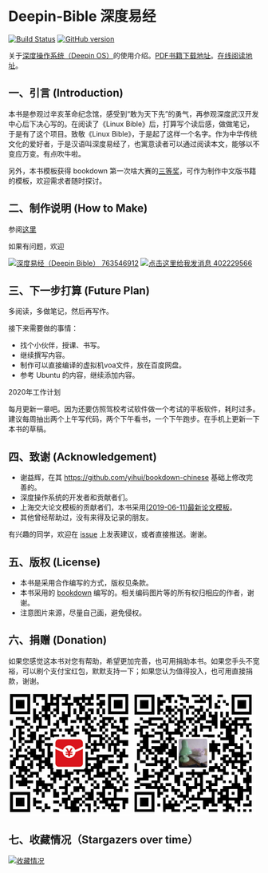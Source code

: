 # Deepin-Bible 深度易经

[![Build Status](https://travis-ci.org/bubifengyun/deepin-bible.svg?branch=master)](https://travis-ci.org/bubifengyun/deepin-bible)
[![GitHub version](https://badge.fury.io/gh/bubifengyun%2Fdeepin-bible.svg)](http://badge.fury.io/gh/bubifengyun%2Fdeepin-bible)


关于[深度操作系统（Deepin OS）](https://www.deepin.org/)的使用介绍。[PDF书籍下载地址](https://github.com/bubifengyun/deepin-bible/releases)。[在线阅读地址](https://bubifengyun.github.io/deepin-bible/)。

## 一、引言 (Introduction)

本书是参观过辛亥革命纪念馆，感受到“敢为天下先”的勇气，再参观深度武汉开发中心后下决心写的。在阅读了《Linux Bible》后，打算写个读后感，做做笔记，于是有了这个项目。致敬《Linux Bible》，于是起了这样一个名字。作为中华传统文化的爱好者，于是汉语叫深度易经了，也寓意读者可以通过阅读本文，能够以不变应万变。有点吹牛啦。

另外，本书模板获得 bookdown 第一次啥大赛的[三等奖](https://community.rstudio.com/t/announcing-winners-of-the-1st-bookdown-contest/16394/1)，可作为制作中文版书籍的模板，欢迎需求者随时探讨。

## 二、制作说明 (How to Make)

参阅[这里](./rmd/802-appendix-makebook.Rmd)

如果有问题，欢迎

<a target="_blank" href="//shang.qq.com/wpa/qunwpa?idkey=40d87fca306c56134e3cefd7053e973177033a818cd7f89fb4222f7c41d9332d"><img border="0" src="https://pub.idqqimg.com/wpa/images/group.png" alt="深度易经（Deepin Bible）" title="深度易经（Deepin Bible）"> 763546912</a>
<a target="_blank" href="http://wpa.qq.com/msgrd?v=3&uin=402229566&site=qq&menu=yes"><img border="0" src="https://pub.idqqimg.com/wpa/images/counseling_style_52.png" alt="点击这里给我发消息" title="点击这里给我发消息"/> 402229566</a>

## 三、下一步打算 (Future Plan)

多阅读，多做笔记，然后再写作。

接下来需要做的事情：

- 找个小伙伴，授课、书写。
- 继续撰写内容。
- 制作可以直接编译的虚拟机voa文件，放在百度网盘。
- 参考 Ubuntu 的内容，继续添加内容。

2020年工作计划

每月更新一章吧。因为还要仿照驾校考试软件做一个考试的平板软件，耗时过多。建议每周抽出两个上午写代码，两个下午看书，一个下午跑步。在手机上更新一下本书的草稿。

## 四、致谢 (Acknowledgement)

- 谢益辉，在其 https://github.com/yihui/bookdown-chinese 基础上修改完善的。
- 深度操作系统的开发者和贡献者们。
- 上海交大论文模板的贡献者们，本书采用[(2019-06-11)最新论文模板](https://raw.githubusercontent.com/sjtug/SJTUThesis/master/sjtuthesis.cls)。
- 其他曾经帮助过，没有来得及记录的朋友。

有兴趣的同学，欢迎在 [issue](https://github.com/bubifengyun/deepin-bible/issues) 上发表建议，或者直接推送。谢谢。

## 五、版权 (License)

- 本书是采用合作编写的方式，版权见条款。
- 本书采用的 [bookdown](https://github.com/rstudio/bookdown) 编写的。相关编码图片等的所有权归相应的作者，谢谢。
- 注意图片来源，尽量自己画，避免侵权。

## 六、捐赠 (Donation)

如果您感觉这本书对您有帮助，希望更加完善，也可用捐助本书。如果您手头不宽裕，可以刷个支付宝红包，默默支持一下；如果您认为值得投入，也可用直接捐款，谢谢。

![](images/zhifubaohongbao.png) ![](images/zhifubaozhifu.png)

## 七、收藏情况（Stargazers over time）

[![收藏情况](https://starchart.cc/bubifengyun/deepin-bible.svg)](https://starchart.cc/bubifengyun/deepin-bible)
